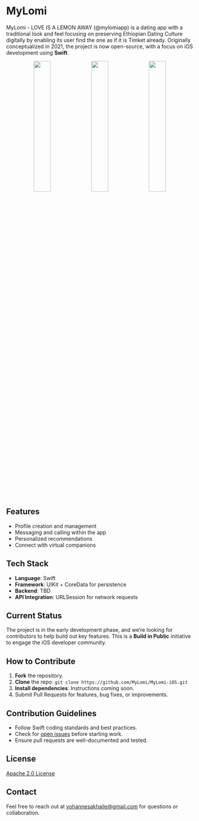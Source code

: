 # MyLomi

MyLomi - LOVE IS A LEMON AWAY (@mylomiapp) is a dating app with a traditional look and feel focusing on preserving Ethiopian Dating Culture digitally by enabling its user find the one as if it is Timket already. Originally conceptualized in 2021, the project is now open-source, with a focus on iOS development using **Swift**.

<p align="center">
  <img src="https://github.com/user-attachments/assets/69292413-c844-4a5b-9998-bc4ea75f2bc6" width="30%">
  <img src="https://github.com/user-attachments/assets/e2d7ba69-34ce-4465-8857-02b0a33797fb" width="30%">
  <img src="https://github.com/user-attachments/assets/85bb055c-05bf-407e-bf92-ce6212575e50" width="30%">
</p>


## Features
- Profile creation and management
- Messaging and calling within the app
- Personalized recommendations
- Connect with virtual companions

## Tech Stack
- **Language**: Swift
- **Framework**: UIKit + CoreData for persistence
- **Backend**: TBD
- **API Integration**: URLSession for network requests

## Current Status
The project is in the early development phase, and we’re looking for contributors to help build out key features. This is a **Build in Public** initiative to engage the iOS developer community.

## How to Contribute
1. **Fork** the repository.
2. **Clone** the repo: `git clone https://github.com/MyLomi/MyLomi-iOS.git`
3. **Install dependencies**: Instructions coming soon.
4. Submit Pull Requests for features, bug fixes, or improvements.

## Contribution Guidelines
- Follow Swift coding standards and best practices.
- Check for [open issues](https://github.com/MyLomi/MyLomi-iOS/issues) before starting work.
- Ensure pull requests are well-documented and tested.

## License
[Apache 2.0 License](LICENSE)

## Contact
Feel free to reach out at yohannesakhaile@gmail.com for questions or collaboration.

